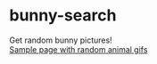 # bunny-search
Get random bunny pictures!  
[Sample page with random animal gifs](http://richardsun29.github.io/bunny-search)
